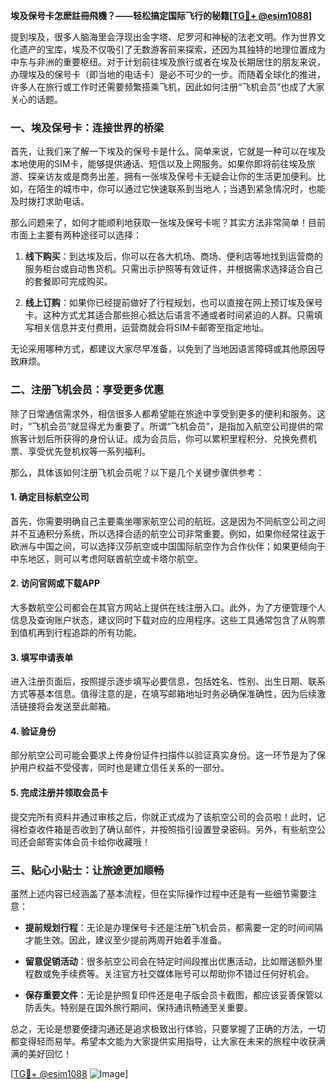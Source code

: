**埃及保号卡怎麽註冊飛機？——轻松搞定国际飞行的秘籍[[TG💪+ @esim1088](https://t.me/s/esim1088)]**

提到埃及，很多人脑海里会浮现出金字塔、尼罗河和神秘的法老文明。作为世界文化遗产的宝库，埃及不仅吸引了无数游客前来探索，还因为其独特的地理位置成为中东与非洲的重要枢纽。对于计划前往埃及旅行或者在埃及长期居住的朋友来说，办理埃及的保号卡（即当地的电话卡）是必不可少的一步。而随着全球化的推进，许多人在旅行或工作时还需要频繁搭乘飞机，因此如何注册“飞机会员”也成了大家关心的话题。

### 一、埃及保号卡：连接世界的桥梁

首先，让我们来了解一下埃及的保号卡是什么。简单来说，它就是一种可以在埃及本地使用的SIM卡，能够提供通话、短信以及上网服务。如果你即将前往埃及旅游、探亲访友或是商务出差，拥有一张埃及保号卡无疑会让你的生活更加便利。比如，在陌生的城市中，你可以通过它快速联系到当地人；当遇到紧急情况时，也能及时拨打求助电话。

那么问题来了，如何才能顺利地获取一张埃及保号卡呢？其实方法非常简单！目前市面上主要有两种途径可以选择：

1. **线下购买**：到达埃及后，你可以在各大机场、商场、便利店等地找到运营商的服务柜台或自动售货机。只需出示护照等有效证件，并根据需求选择适合自己的套餐即可完成购买。
   
2. **线上订购**：如果你已经提前做好了行程规划，也可以直接在网上预订埃及保号卡。这种方式尤其适合那些担心抵达后语言不通或者时间紧迫的人群。只需填写相关信息并支付费用，运营商就会将SIM卡邮寄至指定地址。

无论采用哪种方式，都建议大家尽早准备，以免到了当地因语言障碍或其他原因导致麻烦。

### 二、注册飞机会员：享受更多优惠

除了日常通信需求外，相信很多人都希望能在旅途中享受到更多的便利和服务。这时，“飞机会员”就显得尤为重要了。所谓“飞机会员”，是指加入航空公司提供的常旅客计划后所获得的身份认证。成为会员后，你可以累积里程积分、兑换免费机票、享受优先登机权等一系列福利。

那么，具体该如何注册飞机会员呢？以下是几个关键步骤供参考：

#### 1. 确定目标航空公司
首先，你需要明确自己主要乘坐哪家航空公司的航班。这是因为不同航空公司之间并不互通积分系统，所以选择合适的航空公司非常重要。例如，如果你经常往返于欧洲与中国之间，可以选择汉莎航空或中国国际航空作为合作伙伴；如果更倾向于中东地区，则可以考虑阿联酋航空或卡塔尔航空。

#### 2. 访问官网或下载APP
大多数航空公司都会在其官方网站上提供在线注册入口。此外，为了方便管理个人信息及查询账户状态，建议同时下载对应的应用程序。这些工具通常包含了从购票到值机再到行程追踪的所有功能。

#### 3. 填写申请表单
进入注册页面后，按照提示逐步填写必要信息，包括姓名、性别、出生日期、联系方式等基本信息。值得注意的是，在填写邮箱地址时务必确保准确性，因为后续激活链接将会发送至此邮箱。

#### 4. 验证身份
部分航空公司可能会要求上传身份证件扫描件以验证真实身份。这一环节是为了保护用户权益不受侵害，同时也是建立信任关系的一部分。

#### 5. 完成注册并领取会员卡
提交完所有资料并通过审核之后，你就正式成为了该航空公司的会员啦！此时，记得检查收件箱是否收到了确认邮件，并按照指引设置登录密码。另外，有些航空公司还会邮寄实体会员卡给你收藏哦！

### 三、贴心小贴士：让旅途更加顺畅

虽然上述内容已经涵盖了基本流程，但在实际操作过程中还是有一些细节需要注意：

- **提前规划行程**：无论是办理保号卡还是注册飞机会员，都需要一定的时间间隔才能生效。因此，建议至少提前两周开始着手准备。
  
- **留意促销活动**：很多航空公司会在特定时间段推出优惠活动，比如赠送额外里程数或免手续费等。关注官方社交媒体账号可以帮助你不错过任何好机会。

- **保存重要文件**：无论是护照复印件还是电子版会员卡截图，都应该妥善保管以防丢失。特别是在国外旅行期间，保持通讯畅通至关重要。

总之，无论是想要便捷沟通还是追求极致出行体验，只要掌握了正确的方法，一切都变得轻而易举。希望本文能为大家提供实用指导，让大家在未来的旅程中收获满满的美好回忆！

[[TG💪+ @esim1088](https://t.me/s/esim1088) ![Image](https://i.postimg.cc/4NQfJmqS/Snipaste-2025-05-13-00-14-12.png)]